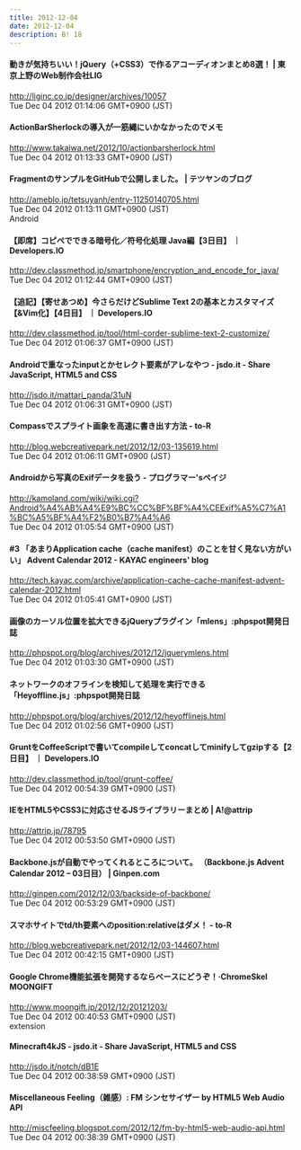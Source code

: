 ```yaml
---
title: 2012-12-04
date: 2012-12-04
description: B! 18
---
```


#### 動きが気持ちいい！jQuery（+CSS3）で作るアコーディオンまとめ8選！ | 東京上野のWeb制作会社LIG
http://liginc.co.jp/designer/archives/10057<br>
Tue Dec 04 2012 01:14:06 GMT+0900 (JST)<br>


#### ActionBarSherlockの導入が一筋縄にいかなかったのでメモ
http://www.takaiwa.net/2012/10/actionbarsherlock.html<br>
Tue Dec 04 2012 01:13:33 GMT+0900 (JST)<br>


#### FragmentのサンプルをGitHubで公開しました。 | テツヤンのブログ
http://ameblo.jp/tetsuyanh/entry-11250140705.html<br>
Tue Dec 04 2012 01:13:11 GMT+0900 (JST)<br>
Android


#### 【即席】コピペでできる暗号化／符号化処理 Java編【3日目】 ｜ Developers.IO
http://dev.classmethod.jp/smartphone/encryption_and_encode_for_java/<br>
Tue Dec 04 2012 01:12:44 GMT+0900 (JST)<br>


#### 【追記】【寄せあつめ】今さらだけどSublime Text 2の基本とカスタマイズ【&Vim化】【4日目】 ｜ Developers.IO
http://dev.classmethod.jp/tool/html-corder-sublime-text-2-customize/<br>
Tue Dec 04 2012 01:06:37 GMT+0900 (JST)<br>


#### Androidで重なったinputとかセレクト要素がアレなやつ - jsdo.it - Share JavaScript, HTML5 and CSS
http://jsdo.it/mattari_panda/31uN<br>
Tue Dec 04 2012 01:06:31 GMT+0900 (JST)<br>


#### Compassでスプライト画象を高速に書き出す方法 - to-R
http://blog.webcreativepark.net/2012/12/03-135619.html<br>
Tue Dec 04 2012 01:06:11 GMT+0900 (JST)<br>


#### Androidから写真のExifデータを扱う - プログラマー'sペイジ
http://kamoland.com/wiki/wiki.cgi?Android%A4%AB%A4%E9%BC%CC%BF%BF%A4%CEExif%A5%C7%A1%BC%A5%BF%A4%F2%B0%B7%A4%A6<br>
Tue Dec 04 2012 01:05:54 GMT+0900 (JST)<br>


#### #3 「あまりApplication cache（cache manifest）のことを甘く見ない方がいい」 Advent Calendar 2012 - KAYAC engineers' blog
http://tech.kayac.com/archive/application-cache-cache-manifest-advent-calendar-2012.html<br>
Tue Dec 04 2012 01:05:41 GMT+0900 (JST)<br>


#### 画像のカーソル位置を拡大できるjQueryプラグイン「mlens」:phpspot開発日誌
http://phpspot.org/blog/archives/2012/12/jquerymlens.html<br>
Tue Dec 04 2012 01:03:30 GMT+0900 (JST)<br>


#### ネットワークのオフラインを検知して処理を実行できる「Heyoffline.js」:phpspot開発日誌
http://phpspot.org/blog/archives/2012/12/heyofflinejs.html<br>
Tue Dec 04 2012 01:02:56 GMT+0900 (JST)<br>


#### GruntをCoffeeScriptで書いてcompileしてconcatしてminifyしてgzipする【2日目】 ｜ Developers.IO
http://dev.classmethod.jp/tool/grunt-coffee/<br>
Tue Dec 04 2012 00:54:39 GMT+0900 (JST)<br>


####  IEをHTML5やCSS3に対応させるJSライブラリーまとめ | A!@attrip
http://attrip.jp/78795<br>
Tue Dec 04 2012 00:53:50 GMT+0900 (JST)<br>


#### Backbone.jsが自動でやってくれるところについて。 （Backbone.js Advent Calendar 2012 – 03日目） | Ginpen.com
http://ginpen.com/2012/12/03/backside-of-backbone/<br>
Tue Dec 04 2012 00:53:29 GMT+0900 (JST)<br>


#### スマホサイトでtd/th要素へのposition:relativeはダメ！ - to-R
http://blog.webcreativepark.net/2012/12/03-144607.html<br>
Tue Dec 04 2012 00:42:15 GMT+0900 (JST)<br>


#### Google Chrome機能拡張を開発するならベースにどうぞ！·ChromeSkel MOONGIFT
http://www.moongift.jp/2012/12/20121203/<br>
Tue Dec 04 2012 00:40:53 GMT+0900 (JST)<br>
extension


#### Minecraft4kJS - jsdo.it - Share JavaScript, HTML5 and CSS
http://jsdo.it/notch/dB1E<br>
Tue Dec 04 2012 00:38:59 GMT+0900 (JST)<br>


#### Miscellaneous Feeling（雑感）: FM シンセサイザー by HTML5 Web Audio API
http://miscfeeling.blogspot.com/2012/12/fm-by-html5-web-audio-api.html<br>
Tue Dec 04 2012 00:38:39 GMT+0900 (JST)<br>


